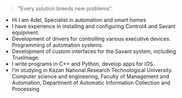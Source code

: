 > "Every solution breeds new problems".  
- Hi I am Adel, Specialist in automation and smart homes
- I have experience in installing and configuring Control4 and Savant equipment. 
- Development of drivers for controlling various executive devices. Programming of automation systems. 
- Development of custom interfaces for the Savant system, including TrueImage. 
- I write programs in C++ and Python, develop apps for iOS.
- I’m studying in Kazan National Research Technological University.
Computer science and engineering,
Faculty of Management and Automation, Department of Automatic Information Collection and Processing




<!---
Delio/Delio is a ✨ special ✨ repository because its `README.md` (this file) appears on your GitHub profile.
You can click the Preview link to take a look at your changes.
--->
